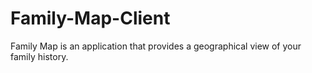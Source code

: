 # Family-Map-Client
Family Map is an application that provides a geographical view of your family history.
